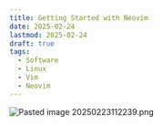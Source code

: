 ```yaml
---
title: Getting Started with Neovim
date: 2025-02-24
lastmod: 2025-02-24
draft: true
tags:
  - Software
  - Linux
  - Vim
  - Neovim
---
```

![Pasted image 20250223112239.png](/attachments/Pasted%20image%2020250223112239.png)

